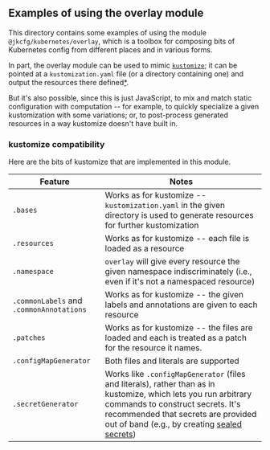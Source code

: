## Examples of using the overlay module

This directory contains some examples of using the module
`@jkcfg/kubernetes/overlay`, which is a toolbox for composing bits of
Kubernetes config from different places and in various forms.

In part, the overlay module can be used to mimic
[`kustomize`](https://github.com/kubernetes-sigs/kustomize); it can be
pointed at a `kustomization.yaml` file (or a directory containing one)
and output the resources there defined[*](#kustomize-compatibility).

But it's also possible, since this is just JavaScript, to mix and
match static configuration with computation -- for example, to quickly
specialize a given kustomization with some variations; or, to
post-process generated resources in a way kustomize doesn't have built
in.

### kustomize compatibility

Here are the bits of kustomize that are implemented in this module.

| Feature           | Notes                              |
|-------------------|------------------------------------|
| `.bases`          | Works as for kustomize -- `kustomization.yaml` in the given directory is used to generate resources for further kustomization |
| `.resources`      | Works as for kustomize -- each file is loaded as a resource |
| `.namespace`      | `overlay` will give every resource the given namespace indiscriminately (i.e., even if it's not a namespaced resource) |
| `.commonLabels` and `.commonAnnotations` | Works as for kustomize -- the given labels and annotations are given to each resource |
| `.patches`        | Works as for kustomize -- the files are loaded and each is treated as a patch for the resource it names. |
| `.configMapGenerator` | Both files and literals are supported |
| `.secretGenerator` | Works like `.configMapGenerator` (files and literals), rather than as in kustomize, which lets you run arbitrary commands to construct secrets. It's recommended that secrets are provided out of band (e.g., by creating [sealed secrets](https://github.com/bitnami-labs/sealed-secrets)) |


